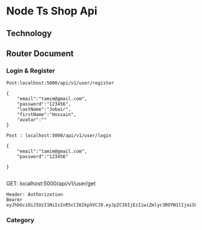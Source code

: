 # Node Ts Shop Api



## Technology



## Router Document 

### Login & Register

```
Post:localhost:5000/api/v1/user/register
```

```
{
    "email":"tamim@gmail.com",
    "password":"123456",
    "lastName":"Jobair",
    "firstName":"Hossain",
    "avatar":""
}
```

```
Post : localhost:5000/api/v1/user/login
```
```
{
    "email":"tamim@gmail.com",
    "password":"123456"
   
}
```

```

```
GET: localhost:5000/api/v1/user/get
```
Header: Authorization
Bearer eyJhbGciOiJIUzI1NiIsInR5cCI6IkpXVCJ9.eyJpZCI6IjEzIiwiZmlyc3ROYW1lIjoiSG9zc2FpbiIsImxhc3ROYW1lIjoiSm9iYWlyIiwiZW1haWwiOiJ0YW1pbUBnbWFpbC5jb20iLCJyb2xlIjoiVVNFUiIsImlhdCI6MTczMzA2NjAyOSwiZXhwIjoxNzY0NjAyMDI5fQ.EZvuG2wLQgKJEFwMxA0bI3S8l745oJ62aEjkATMW6Fc
```


### Category

```

```